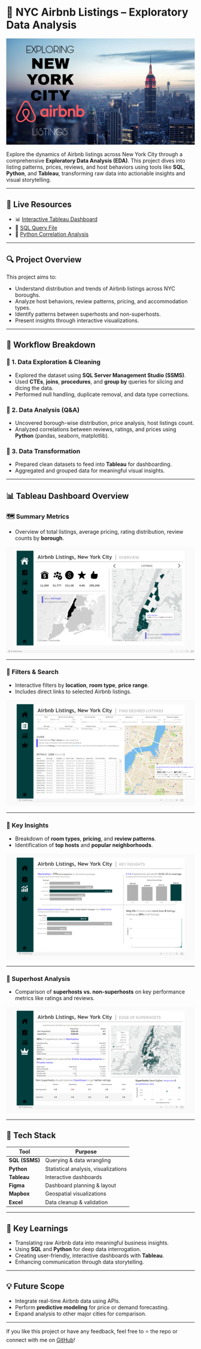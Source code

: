 # 🗽 NYC Airbnb Listings – Exploratory Data Analysis

![NYC Airbnb](screenshots/nyc_airbnb.jpg)

Explore the dynamics of Airbnb listings across New York City through a comprehensive **Exploratory Data Analysis (EDA)**. This project dives into listing patterns, prices, reviews, and host behaviors using tools like **SQL**, **Python**, and **Tableau**, transforming raw data into actionable insights and visual storytelling.

---

## 🔗 Live Resources  
- 📊 [Interactive Tableau Dashboard](https://public.tableau.com/views/AirbnbListingsNewYorkCity/Home2?:language=en-US&:sid=&:redirect=auth&:display_count=n&:origin=viz_share_link)  
- 🧮 [SQL Query File](https://github.com/s1dewalker/Airbnb-listings-NYC/blob/main/SQLQuery_Airbnb_NewYork.sql)  
- 🐍 [Python Correlation Analysis](https://github.com/s1dewalker/Airbnb-listings-NYC/blob/main/Airbnb%20correlation.ipynb)  

---

## 🔍 Project Overview

This project aims to:
- Understand distribution and trends of Airbnb listings across NYC boroughs.
- Analyze host behaviors, review patterns, pricing, and accommodation types.
- Identify patterns between superhosts and non-superhosts.
- Present insights through interactive visualizations.

---

## 📂 Workflow Breakdown

### 📌 1. Data Exploration & Cleaning
- Explored the dataset using **SQL Server Management Studio (SSMS)**.
- Used **CTEs**, **joins**, **procedures**, and **group by** queries for slicing and dicing the data.
- Performed null handling, duplicate removal, and data type corrections.

### 📌 2. Data Analysis (Q&A)
- Uncovered borough-wise distribution, price analysis, host listings count.
- Analyzed correlations between reviews, ratings, and prices using **Python** (pandas, seaborn, matplotlib).

### 📌 3. Data Transformation
- Prepared clean datasets to feed into **Tableau** for dashboarding.
- Aggregated and grouped data for meaningful visual insights.

---

## 📊 Tableau Dashboard Overview

### 🗺️ Summary Metrics  
- Overview of total listings, average pricing, rating distribution, review counts by **borough**.

![Overview](screenshots/Screenshot1.png)

---

### 🧭 Filters & Search  
- Interactive filters by **location**, **room type**, **price range**.
- Includes direct links to selected Airbnb listings.

![Filtering](screenshots/Screenshot2.png)

---

### 📌 Key Insights  
- Breakdown of **room types**, **pricing**, and **review patterns**.
- Identification of **top hosts** and **popular neighborhoods**.

![Key Insights](screenshots/Screenshot3.png)

---

### 🌟 Superhost Analysis  
- Comparison of **superhosts vs. non-superhosts** on key performance metrics like ratings and reviews.

![Superhosts](screenshots/Screenshot4.png)

---

## 🧰 Tech Stack

| Tool       | Purpose                              |
|------------|--------------------------------------|
| **SQL (SSMS)** | Querying & data wrangling             |
| **Python**     | Statistical analysis, visualizations |
| **Tableau**    | Interactive dashboards               |
| **Figma**      | Dashboard planning & layout          |
| **Mapbox**     | Geospatial visualizations            |
| **Excel**      | Data cleanup & validation            |

---

## 📝 Key Learnings

- Translating raw Airbnb data into meaningful business insights.
- Using **SQL** and **Python** for deep data interrogation.
- Creating user-friendly, interactive dashboards with **Tableau**.
- Enhancing communication through data storytelling.

---

## 💡 Future Scope

- Integrate real-time Airbnb data using APIs.
- Perform **predictive modeling** for price or demand forecasting.
- Expand analysis to other major cities for comparison.

---

If you like this project or have any feedback, feel free to ⭐ the repo or connect with me on [GitHub](https://github.com/yashshinde8585)!
